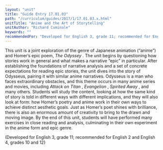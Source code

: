 ```yaml
---
layout: "unit"
title: "Guide Entry 17.01.03"
path: "/curriculum/guides/2017/1/17.01.03.x.html"
unitTitle: "Anime and the Art of Storytelling"
unitAuthor: "Richard Cuminale"
keywords: ""
recommendedFor: "Developed for English 3, grade 11; recommended for English 2 and English 4, grades 10 and 12"
---
```

<main>
 <p>
  This unit is a joint exploration of the genre of Japanese animation (“anime”) and Homer’s epic poem,
  <em>
   The Odyssey
  </em>
  . The unit begins by questioning how stories work in general and what makes a narrative “epic” in particular. After establishing the foundations of narrative analysis and a set of concrete expectations for reading epic stories, the unit dives into the story of Odysseus, pairing it with similar anime narratives. Odysseus is a man who faces extraordinary obstacles, and this theme occurs in many anime series and movies, including
  <em>
   Attack on Titan
  </em>
  ,
  <em>
   Evangelion
  </em>
  ,
  <em>
   Spirited Away
  </em>
  , and many others. Students will study the content, looking at how the same kind of story is told in different ways with different implications, and they will also look at form: how Homer’s poetry and anime work in their own ways to achieve distinct aesthetic goals. Just as Homer’s poet shines with brilliance, there is also an enormous amount of creativity to bring to the drawn and moving image. By the end of this unit, students will have performed many exercises in close reading and analysis, culminating in their own experiment in the anime form and epic genre.
 </p>
 <p>
  (Developed for English 3, grade 11; recommended for English 2 and English 4, grades 10 and 12)
 </p>
</main>